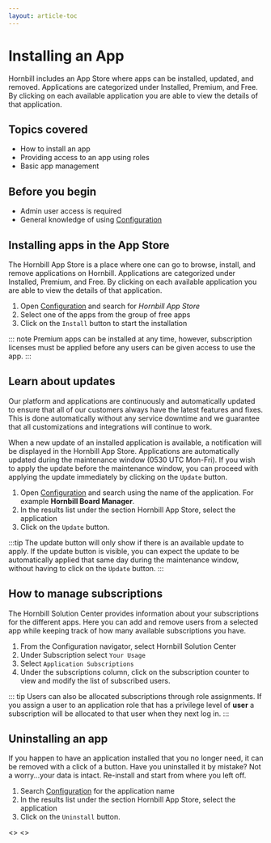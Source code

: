 ```yaml
---
layout: article-toc
---
```

# Installing an App
Hornbill includes an App Store where apps can be installed, updated, and removed. Applications are categorized under Installed, Premium, and Free. By clicking on each available application you are able to view the details of that application.

## Topics covered
* How to install an app
* Providing access to an app using roles
* Basic app management

## Before you begin
* Admin user access is required
* General knowledge of using [Configuration](/esp-config/getting-started/using-configuration)

## Installing apps in the App Store
The Hornbill App Store is a place where one can go to browse, install, and remove applications on Hornbill. Applications are categorized under Installed, Premium, and Free. By clicking on each available application you are able to view the details of that application.

1. Open [Configuration](/esp-config/getting-started/using-configuration) and search for *Hornbill App Store*
1. Select one of the apps from the group of free apps
1. Click on the `Install` button to start the installation

::: note
Premium apps can be installed at any time, however, subscription licenses must be applied before any users can be given access to use the app.
:::

## Learn about updates
Our platform and applications are continuously and automatically updated to ensure that all of our customers always have the latest features and fixes.  This is done automatically without any service downtime and we guarantee that all customizations and integrations will continue to work.

When a new update of an installed application is available, a notification will be displayed in the Hornbill App Store. Applications are automatically updated during the maintenance window (0530 UTC Mon-Fri). If you wish to apply the update before the maintenance window, you can proceed with applying the update immediately by clicking on the `Update` button.

1. Open [Configuration](/esp-config/getting-started/using-configuration) and search using the name of the application.  For example **Hornbill Board Manager**.
1. In the results list under the section Hornbill App Store, select the application
1. Click on the `Update` button.

:::tip
The update button will only show if there is an available update to apply. If the update button is visible, you can expect the update to be automatically applied that same day during the maintenance window, without having to click on the `Update` button. 
:::

##  How to manage subscriptions
The Hornbill Solution Center provides information about your subscriptions for the different apps.  Here you can add and remove users from a selected app while keeping track of how many available subscriptions you have.

1. From the Configuration navigator, select Hornbill Solution Center
1. Under Subscription select `Your Usage`
1. Select `Application Subscriptions`
1. Under the subscriptions column, click on the subscription counter to view and modify the list of subscribed users.

::: tip
Users can also be allocated subscriptions through role assignments.  If you assign a user to an application role that has a privilege level of **user** a subscription will be allocated to that user when they next log in.
:::

## Uninstalling an app
If you happen to have an application installed that you no longer need, it can be removed with a click of a button. Have you uninstalled it by mistake? Not a worry...your data is intact. Re-install and start from where you left off.

1. Search [Configuration](/esp-config/getting-started/using-configuration) for the application name
1. In the results list under the section Hornbill App Store, select the application
1. Click on the `Uninstall` button.

<<!-- To Do -->>
<<!-- Setting to stop subscription to be automatically added when roles applied allocateOnLogin -->>